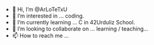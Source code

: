 - 👋 Hi, I’m @ArLoTeTxU
- 👀 I’m interested in ... coding.
- 🌱 I’m currently learning ... C in 42Urduliz School.
- 💞️ I’m looking to collaborate on ... learning / teaching...
- 📫 How to reach me ...

<!---
ArLoTeTxU/ArLoTeTxU is a ✨ special ✨ repository because its `README.md` (this file) appears on your GitHub profile.
You can click the Preview link to take a look at your changes.
--->
